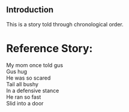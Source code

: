 ## Introduction
This is a story told through chronological order.


# Reference Story:
My mom once told gus <br>
Gus hug <br>
He was so scared <br>
Tail all bushy <br>
In a defensive stance <br>
He ran so fast <br>
Slid into a door <br>